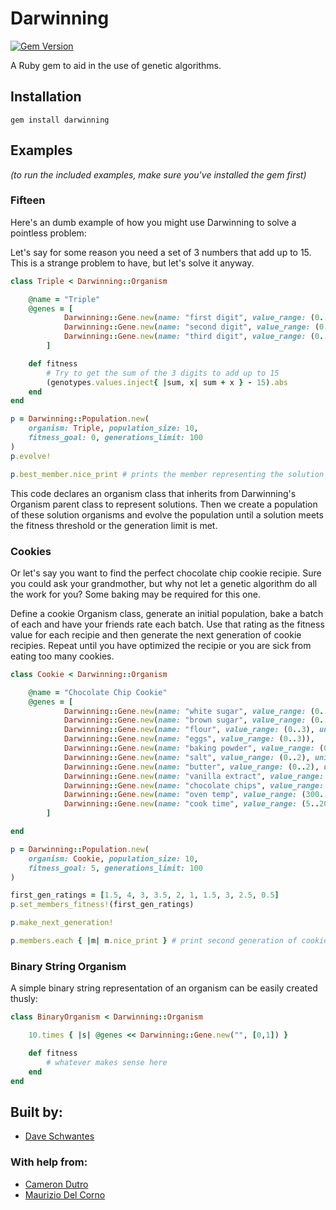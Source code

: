 Darwinning
==========
[![Gem Version](https://badge.fury.io/rb/darwinning.svg)](http://badge.fury.io/rb/darwinning)

[gem]: https://rubygems.org/gems/darwinning

A Ruby gem to aid in the use of genetic algorithms.

Installation
--------

```
gem install darwinning
```

Examples
--------

*(to run the included examples, make sure you've installed the gem first)*

### Fifteen

Here's an dumb example of how you might use Darwinning to solve a pointless problem:

Let's say for some reason you need a set of 3 numbers that add up to 15.  This is a strange problem to have, but let's solve it anyway.

```ruby
class Triple < Darwinning::Organism

	@name = "Triple"
	@genes = [
			Darwinning::Gene.new(name: "first digit", value_range: (0..9)),
			Darwinning::Gene.new(name: "second digit", value_range: (0..9)),
			Darwinning::Gene.new(name: "third digit", value_range: (0..9))
		]

	def fitness
		# Try to get the sum of the 3 digits to add up to 15
		(genotypes.values.inject{ |sum, x| sum + x } - 15).abs
	end
end 

p = Darwinning::Population.new(
	organism: Triple, population_size: 10,
	fitness_goal: 0, generations_limit: 100
)
p.evolve!

p.best_member.nice_print # prints the member representing the solution
```

This code declares an organism class that inherits from Darwinning's Organism parent class to represent solutions.  Then we create a population of these solution organisms and evolve the population until a solution meets the fitness threshold or the generation limit is met.

### Cookies

Or let's say you want to find the perfect chocolate chip cookie recipie.  Sure you could ask your grandmother, but why not let a genetic algorithm do all the work for you?  Some baking may be required for this one.

Define a cookie Organism class, generate an initial population, bake a batch of each and have your friends rate each batch.  Use that rating as the fitness value for each recipie and then generate the next generation of cookie recipies.  Repeat until you have optimized the recipie or you are sick from eating too many cookies.

```ruby
class Cookie < Darwinning::Organism

	@name = "Chocolate Chip Cookie"
	@genes = [
			Darwinning::Gene.new(name: "white sugar", value_range: (0..1), units: "cup"),
			Darwinning::Gene.new(name: "brown sugar", value_range: (0..1), units: "cup"),
			Darwinning::Gene.new(name: "flour", value_range: (0..3), units: "cup"),
			Darwinning::Gene.new(name: "eggs", value_range: (0..3)),
			Darwinning::Gene.new(name: "baking powder", value_range: (0..2), units: "teaspoon"),
			Darwinning::Gene.new(name: "salt", value_range: (0..2), units: "teaspoon"),
			Darwinning::Gene.new(name: "butter", value_range: (0..2), units: "cup"),
			Darwinning::Gene.new(name: "vanilla extract", value_range: (0..2), units: "teaspoon"),
			Darwinning::Gene.new(name: "chocolate chips", value_range: (0..20), units: "ounce"),
			Darwinning::Gene.new(name: "oven temp", value_range: (300..400), units: "degrees F"),
			Darwinning::Gene.new(name: "cook time", value_range: (5..20), units: "minute")
		]

end

p = Darwinning::Population.new(
	organism: Cookie, population_size: 10,
	fitness_goal: 5, generations_limit: 100
)

first_gen_ratings = [1.5, 4, 3, 3.5, 2, 1, 1.5, 3, 2.5, 0.5]
p.set_members_fitness!(first_gen_ratings)

p.make_next_generation!

p.members.each { |m| m.nice_print } # print second generation of cookie recipies
```

### Binary String Organism

A simple binary string representation of an organism can be easily created thusly:

```ruby
class BinaryOrganism < Darwinning::Organism

	10.times { |s| @genes << Darwinning::Gene.new("", [0,1]) }

	def fitness
		# whatever makes sense here
	end  
end
```

## Built by:
* [Dave Schwantes](https://github.com/dorkrawk "dorkrawk")

### With help from:
* [Cameron Dutro](https://github.com/camertron "camertron")
* [Maurizio Del Corno](https://github.com/druzn3k "druzn3k")